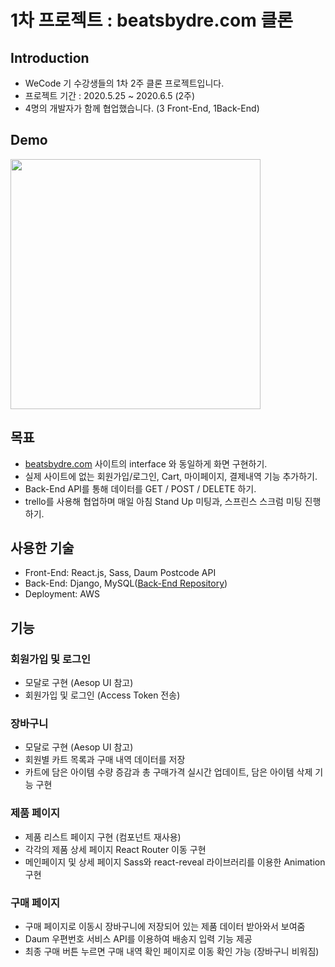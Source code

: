 # 1차 프로젝트 : beatsbydre.com 클론

## Introduction
- WeCode 기 수강생들의 1차 2주 클론 프로젝트입니다.
- 프로젝트 기간 : 2020.5.25 ~ 2020.6.5 (2주)
- 4명의 개발자가 함께 협업했습니다. (3 Front-End, 1Back-End)

## Demo
<a href="https://youtu.be/Xe5RDq6t8j0"><img src="https://media.vlpt.us/images/vllyj2260/post/5f083e62-ce9a-40df-8244-0b4a32d6ec8a/3.png" width="400px"></img></a>

## 목표
- [beatsbydre.com](http://beatsbydre.com) 사이트의 interface 와 동일하게 화면 구현하기.
- 실제 사이트에 없는 회원가입/로그인, Cart, 마이페이지, 결제내역 기능 추가하기.
- Back-End API를 통해 데이터를 GET / POST / DELETE 하기.
- trello를 사용해 협업하며 매일 아침 Stand Up 미팅과, 스프린스 스크럼 미팅 진행하기.

## 사용한 기술
- Front-End: React.js, Sass, Daum Postcode API  
- Back-End: Django, MySQL([Back-End Repository](https://github.com/wecode-bootcamp-korea/4-Beats-backendhttps://github.com/wecode-bootcamp-korea/4-Beats-backend))
- Deployment: AWS

## 기능
### 회원가입 및 로그인
- 모달로 구현 (Aesop UI 참고)
- 회원가입 및 로그인 (Access Token 전송)
### 장바구니
- 모달로 구현 (Aesop UI 참고)
- 회원별 카트 목록과 구매 내역 데이터를 저장
- 카트에 담은 아이템 수량 증감과 총 구매가격 실시간 업데이트, 담은 아이템 삭제 기능 구현
### 제품 페이지
- 제품 리스트 페이지 구현 (컴포넌트 재사용)
- 각각의 제품 상세 페이지 React Router 이동 구현
- 메인페이지 및 상세 페이지 Sass와 react-reveal 라이브러리를 이용한 Animation 구현
### 구매 페이지
- 구매 페이지로 이동시 장바구니에 저장되어 있는 제품 데이터 받아와서 보여줌
- Daum 우편번호 서비스 API를 이용하여 배송지 입력 기능 제공
- 최종 구매 버튼 누르면 구매 내역 확인 페이지로 이동 확인 가능 (장바구니 비워짐)
